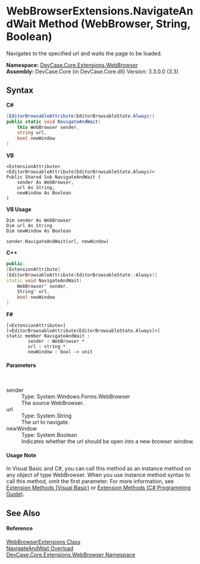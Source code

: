 # WebBrowserExtensions.NavigateAndWait Method (WebBrowser, String, Boolean)
 

Navigates to the specified url and waits the page to be loaded.

**Namespace:**&nbsp;<a href="N_DevCase_Core_Extensions_WebBrowser">DevCase.Core.Extensions.WebBrowser</a><br />**Assembly:**&nbsp;DevCase.Core (in DevCase.Core.dll) Version: 3.3.0.0 (3.3)

## Syntax

**C#**<br />
``` C#
[EditorBrowsableAttribute(EditorBrowsableState.Always)]
public static void NavigateAndWait(
	this WebBrowser sender,
	string url,
	bool newWindow
)
```

**VB**<br />
``` VB
<ExtensionAttribute>
<EditorBrowsableAttribute(EditorBrowsableState.Always)>
Public Shared Sub NavigateAndWait ( 
	sender As WebBrowser,
	url As String,
	newWindow As Boolean
)
```

**VB Usage**<br />
``` VB Usage
Dim sender As WebBrowser
Dim url As String
Dim newWindow As Boolean

sender.NavigateAndWait(url, newWindow)
```

**C++**<br />
``` C++
public:
[ExtensionAttribute]
[EditorBrowsableAttribute(EditorBrowsableState::Always)]
static void NavigateAndWait(
	WebBrowser^ sender, 
	String^ url, 
	bool newWindow
)
```

**F#**<br />
``` F#
[<ExtensionAttribute>]
[<EditorBrowsableAttribute(EditorBrowsableState.Always)>]
static member NavigateAndWait : 
        sender : WebBrowser * 
        url : string * 
        newWindow : bool -> unit 

```


#### Parameters
&nbsp;<dl><dt>sender</dt><dd>Type: System.Windows.Forms.WebBrowser<br />The source WebBrowser.</dd><dt>url</dt><dd>Type: System.String<br />The url to navigate.</dd><dt>newWindow</dt><dd>Type: System.Boolean<br />Indicates whether the url should be open into a new browser window.</dd></dl>

#### Usage Note
In Visual Basic and C#, you can call this method as an instance method on any object of type WebBrowser. When you use instance method syntax to call this method, omit the first parameter. For more information, see <a href="https://docs.microsoft.com/dotnet/visual-basic/programming-guide/language-features/procedures/extension-methods">Extension Methods (Visual Basic)</a> or <a href="https://docs.microsoft.com/dotnet/csharp/programming-guide/classes-and-structs/extension-methods">Extension Methods (C# Programming Guide)</a>.

## See Also


#### Reference
<a href="T_DevCase_Core_Extensions_WebBrowser_WebBrowserExtensions">WebBrowserExtensions Class</a><br /><a href="Overload_DevCase_Core_Extensions_WebBrowser_WebBrowserExtensions_NavigateAndWait">NavigateAndWait Overload</a><br /><a href="N_DevCase_Core_Extensions_WebBrowser">DevCase.Core.Extensions.WebBrowser Namespace</a><br />